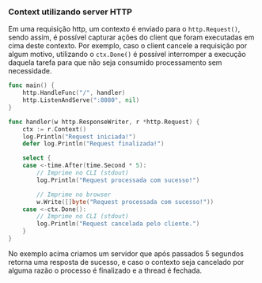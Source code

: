 ### Context utilizando server HTTP

Em uma requisição http, um contexto é enviado para o `http.Request()`, sendo assim, é possível capturar ações do client
que foram executadas em cima deste contexto. Por exemplo, caso o client cancele a requisição por algum motivo,
utilizando o `ctx.Done()` é possível interromper a execução daquela tarefa para que não seja consumido processamento
sem necessidade.

```GO
func main() {
	http.HandleFunc("/", handler)
	http.ListenAndServe(":8080", nil)
}

func handler(w http.ResponseWriter, r *http.Request) {
	ctx := r.Context()
	log.Println("Request iniciada!")
	defer log.Println("Request finalizada!")

	select {
	case <-time.After(time.Second * 5):
		// Imprime no CLI (stdout)
		log.Println("Request processada com sucesso!")

		// Imprime no browser
		w.Write([]byte("Request processada com sucesso!"))
	case <-ctx.Done():
		// Imprime no CLI (stdout)
		log.Println("Request cancelada pelo cliente.")
	}
}
```

No exemplo acima criamos um servidor que após passados 5 segundos retorna uma resposta de sucesso, e caso o contexto
seja cancelado por alguma razão o processo é finalizado e a thread é fechada.
